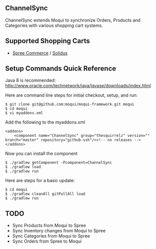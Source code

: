 ## ChannelSync

ChannelSync extends Moqui to synchronize Orders, Products and Categories with various shopping cart systems.

## Supported Shopping Carts
- [Spree Commerce](http://spreecommerce.com/) / [Solidus](http://solidus.io/)

## Setup Commands Quick Reference

Java 8 is recommended: <http://www.oracle.com/technetwork/java/javase/downloads/index.html>

Here are command line steps for initial checkout, setup, and run:

    $ git clone git@github.com:moqui/moqui-framework.git moqui
    $ cd moqui
    $ vi myaddons.xml

Add the following to the myaddons.xml

    <addons>
        <component name="ChannelSync" group="thesquirrelz" version="" branch="master" repository="github-ssh"/><!-- no releases -->
    </addons>

Now you can install the component

    $ ./gradlew getComponent -Pcomponent=ChannelSync
    $ ./gradlew load
    $ ./gradlew run

Here are steps for a basic update:

    $ cd moqui
    $ ./gradlew cleanAll gitPullAll load
    $ ./gradlew run

## TODO
- Sync Products from Moqui to Spree
- Sync Inventory changes from Moqui to Spree
- Sync Categories from Moqui to Spree
- Sync Orders from Spree to Moqui

